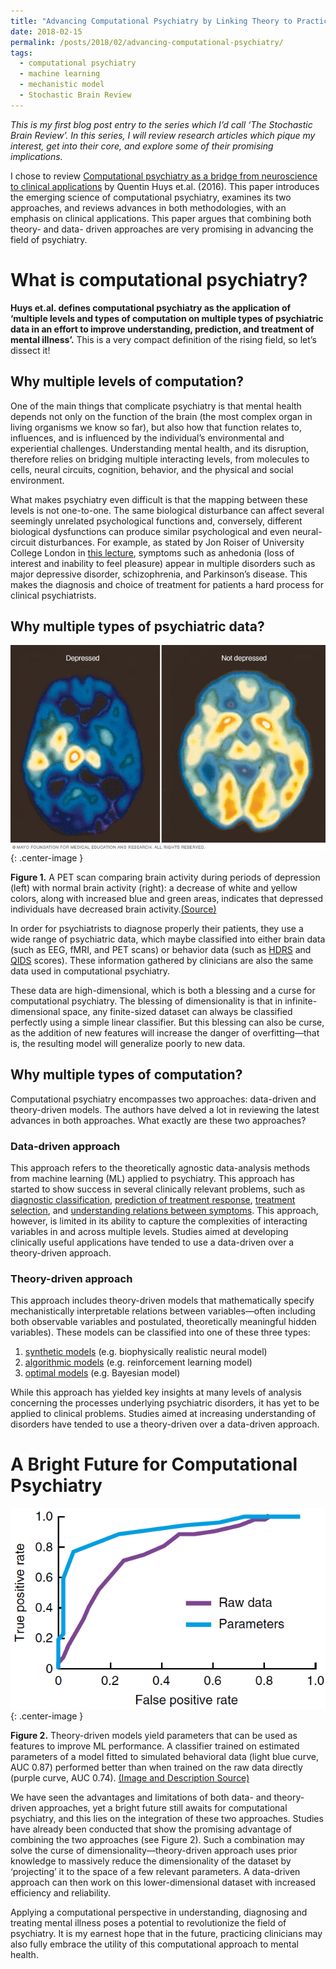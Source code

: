 ```yaml
---
title: "Advancing Computational Psychiatry by Linking Theory to Practice"
date: 2018-02-15
permalink: /posts/2018/02/advancing-computational-psychiatry/
tags:
  - computational psychiatry
  - machine learning
  - mechanistic model
  - Stochastic Brain Review
---
```


*This is my first blog post entry to the series which I’d call ‘The Stochastic Brain Review’. In this series, I will review research articles which pique my interest, get into their core, and explore some of their promising implications.*

I chose to review [Computational psychiatry as a bridge from neuroscience to clinical applications](https://www.ncbi.nlm.nih.gov/pubmed/26906507) by Quentin Huys et.al. (2016). This paper introduces the emerging science of computational psychiatry, examines its two approaches, and reviews advances in both methodologies, with an emphasis on clinical applications. This paper argues that combining both theory- and data- driven approaches are very promising in advancing the field of psychiatry.

# What is computational psychiatry?

**Huys et.al. defines computational psychiatry as the application of ‘multiple levels and types of computation on multiple types of psychiatric data in an effort to improve understanding, prediction, and treatment of mental illness’.** This is a very compact definition of the rising field, so let’s dissect it!

## Why multiple levels of computation?

One of the main things that complicate psychiatry is that mental health depends not only on the function of the brain (the most complex organ in living organisms we know so far), but also how that function relates to, influences, and is influenced by the individual’s environmental and experiential challenges. Understanding mental health, and its disruption, therefore relies on bridging multiple interacting levels, from molecules to cells, neural circuits, cognition, behavior, and the physical and social environment.

What makes psychiatry even difficult is that the mapping between these levels is not one-to-one. The same biological disturbance can affect several seemingly unrelated psychological functions and, conversely, different biological dysfunctions can produce similar psychological and even neural-circuit disturbances. For example, as stated by Jon Roiser of University College London in [this lecture](https://www.youtube.com/watch?v=1Nh9j7-vJnA), symptoms such as anhedonia (loss of interest and inability to feel pleasure) appear in multiple disorders such as major depressive disorder, schizophrenia, and Parkinson’s disease. This makes the diagnosis and choice of treatment for patients a hard process for clinical psychiatrists.  

## Why multiple types of psychiatric data?

![Depressed PET Scan](/images/SBR01/depressedpetscan.png){: .center-image }

**Figure 1.** A PET scan comparing brain activity during periods of depression (left) with normal brain activity (right): a decrease of white and yellow colors, along with increased blue and green areas, indicates that depressed individuals have decreased brain activity.[(Source)](https://www.mayoclinic.org/tests-procedures/pet-scan/multimedia/-pet-scan-of-the-brain-for-depression/img-20007400)

In order for psychiatrists to diagnose properly their patients, they use a wide range of psychiatric data, which maybe classified into either brain data (such as EEG, fMRI, and PET scans) or behavior data (such as [HDRS](http://www.assessmentpsychology.com/HAM-D.pdf) and [QIDS](http://www.ids-qids.org/) scores). These information gathered by clinicians are also the same data used in computational psychiatry. 

These data are high-dimensional, which is both a blessing and a curse for computational psychiatry. The blessing of dimensionality is that in infinite-dimensional space, any finite-sized dataset can always be classified perfectly using a simple linear classifier.  But this blessing can also be curse, as the addition of new features will increase the danger of overfitting—that is, the resulting model will generalize poorly to new data. 

## Why multiple types of computation?

Computational psychiatry encompasses two approaches: data-driven and theory-driven models. The authors have delved a lot in reviewing the latest advances in both approaches. What exactly are these two approaches?

### Data-driven approach

This approach refers to the theoretically agnostic data-analysis methods from machine learning (ML) applied to psychiatry. This approach has started to show success in several clinically relevant problems, such as [diagnostic classification](https://jhu.pure.elsevier.com/en/publications/the-tenth-annual-mlsp-competition-schizophrenia-classification-ch-4), [prediction of treatment response](https://www.ncbi.nlm.nih.gov/pubmed/23684127), [treatment selection](https://www.ncbi.nlm.nih.gov/pubmed/20598710), and [understanding relations between symptoms](https://www.ncbi.nlm.nih.gov/pubmed/24324144). This approach, however, is limited in its ability to capture the complexities of interacting variables in and across multiple levels. Studies aimed at developing clinically useful applications have tended to use a data-driven over a theory-driven approach.

### Theory-driven approach

This approach includes theory-driven models that mathematically specify mechanistically interpretable relations between variables—often including both observable variables and postulated, theoretically meaningful hidden variables). These models can be classified into one of these three types:
1. [synthetic models](https://www.ncbi.nlm.nih.gov/pubmed/23203979) (e.g. biophysically realistic neural model)
2. [algorithmic models](http://journals.plos.org/ploscompbiol/article?id=10.1371/journal.pcbi.1002410) (e.g. reinforcement learning model) 
3. [optimal models](https://www.ncbi.nlm.nih.gov/pubmed/25730669) (e.g. Bayesian model)

While this approach has yielded key insights at many levels of analysis concerning the processes underlying psychiatric disorders, it has yet to be applied to clinical problems. Studies aimed at increasing understanding of disorders have tended to use a theory-driven over a data-driven approach. 

# A Bright Future for Computational Psychiatry

![ROC](/images/SBR01/ROC1.png){: .center-image }

**Figure 2.** Theory-driven models yield parameters that can be used as features to improve ML performance. A classifier trained on estimated parameters of a model fitted to simulated behavioral data (light blue curve, AUC 0.87) performed better than when trained on the raw data directly (purple curve, AUC 0.74). [(Image and Description Source)](https://www.ncbi.nlm.nih.gov/pubmed/26906507)

We have seen the advantages and limitations of both data- and theory-driven approaches, yet a bright future still awaits for computational psychiatry, and this lies on the integration of these two approaches.  Studies have already been conducted that show the promising advantage of combining the two approaches (see Figure 2). Such a combination may solve the curse of dimensionality—theory-driven approach uses prior knowledge to massively reduce the dimensionality of the dataset by ‘projecting’ it to the space of a few relevant parameters. A data-driven approach can then work on this lower-dimensional dataset with increased efficiency and reliability.

Applying a computational perspective in understanding, diagnosing and treating mental illness poses a potential to revolutionize the field of psychiatry. It is my earnest hope that in the future, practicing clinicians may also fully embrace the utility of this computational approach to mental health.
